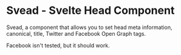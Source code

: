 # Svead - Svelte Head Component

Svead, a component that allows you to set head meta information,
canonical, title, Twitter and Facebook Open Graph tags.

Facebook isn't tested, but it should work.
